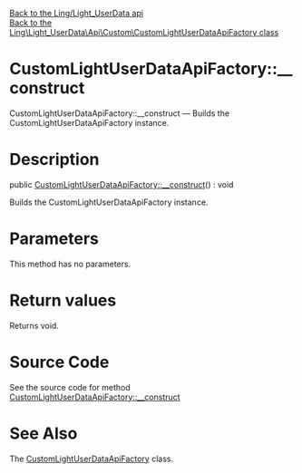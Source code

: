 [Back to the Ling/Light_UserData api](https://github.com/lingtalfi/Light_UserData/blob/master/doc/api/Ling/Light_UserData.md)<br>
[Back to the Ling\Light_UserData\Api\Custom\CustomLightUserDataApiFactory class](https://github.com/lingtalfi/Light_UserData/blob/master/doc/api/Ling/Light_UserData/Api/Custom/CustomLightUserDataApiFactory.md)


CustomLightUserDataApiFactory::__construct
================



CustomLightUserDataApiFactory::__construct — Builds the CustomLightUserDataApiFactory instance.




Description
================


public [CustomLightUserDataApiFactory::__construct](https://github.com/lingtalfi/Light_UserData/blob/master/doc/api/Ling/Light_UserData/Api/Custom/CustomLightUserDataApiFactory/__construct.md)() : void




Builds the CustomLightUserDataApiFactory instance.




Parameters
================

This method has no parameters.


Return values
================

Returns void.








Source Code
===========
See the source code for method [CustomLightUserDataApiFactory::__construct](https://github.com/lingtalfi/Light_UserData/blob/master/Api/Custom/CustomLightUserDataApiFactory.php#L21-L24)


See Also
================

The [CustomLightUserDataApiFactory](https://github.com/lingtalfi/Light_UserData/blob/master/doc/api/Ling/Light_UserData/Api/Custom/CustomLightUserDataApiFactory.md) class.



